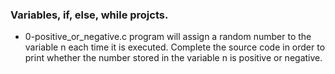 ### Variables, if, else, while projcts.
- 0-positive_or_negative.c program will assign a random number to the variable n each time it is executed. Complete the source code in order to print whether the number stored in the variable n is positive or negative.

